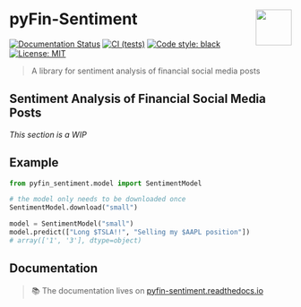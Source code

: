# <img align="right" width=64 src="https://user-images.githubusercontent.com/58488209/167823474-1e756f0e-8ede-49bf-8d4b-5b470fddd43d.png"> pyFin-Sentiment

[![Documentation Status](https://readthedocs.org/projects/pyfin-sentiment/badge/?version=latest)](https://pyfin-sentiment.readthedocs.io/en/latest/?badge=latest)
[![CI (tests)](https://github.com/moritzwilksch/pyfin-sentiment/actions/workflows/main.yml/badge.svg)](https://github.com/moritzwilksch/pyfin-sentiment/actions/workflows/main.yml)
[![Code style: black](https://img.shields.io/badge/code%20style-black-000000.svg)](https://github.com/psf/black)
[![License: MIT](https://img.shields.io/badge/License-MIT-yellow.svg)](https://opensource.org/licenses/MIT)

> A library for sentiment analysis of financial social media posts

## Sentiment Analysis of Financial Social Media Posts
*This section is a WIP*

## Example
```python
from pyfin_sentiment.model import SentimentModel

# the model only needs to be downloaded once
SentimentModel.download("small")

model = SentimentModel("small")
model.predict(["Long $TSLA!!", "Selling my $AAPL position"])
# array(['1', '3'], dtype=object)
```

## Documentation
> 📚 The documentation lives on [pyfin-sentiment.readthedocs.io](https://pyfin-sentiment.readthedocs.io/en/latest)
